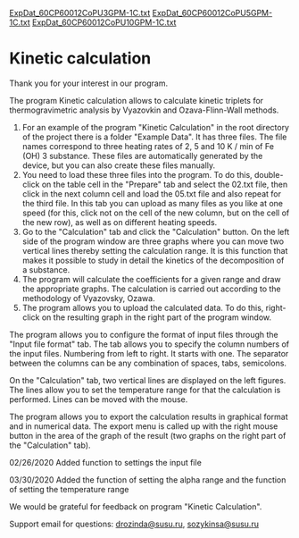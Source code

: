 [ExpDat_60CP60012CoPU3GPM-1C.txt](https://github.com/wendynoemi2021/Kinetic-calculation/files/6920511/ExpDat_60CP60012CoPU3GPM-1C.txt)
[ExpDat_60CP60012CoPU5GPM-1C.txt](https://github.com/wendynoemi2021/Kinetic-calculation/files/6920513/ExpDat_60CP60012CoPU5GPM-1C.txt)
[ExpDat_60CP60012CoPU10GPM-1C.txt](https://github.com/wendynoemi2021/Kinetic-calculation/files/6920514/ExpDat_60CP60012CoPU10GPM-1C.txt)
# Kinetic calculation

Thank you for your interest in our program.

The program Kinetic calculation allows to calculate kinetic triplets for thermogravimetric analysis by Vyazovkin and Ozava-Flinn-Wall methods.

1. For an example of the program "Kinetic Calculation" in the root directory of the project there is a folder "Example Data".
It has three files. The file names correspond to three heating rates of 2, 5 and 10 K / min of Fe (OH) 3 substance.
These files are automatically generated by the device, but you can also create these files manually.
2. You need to load these three files into the program. To do this, double-click on the table cell in the "Prepare"
tab and select the 02.txt file, then click in the next column cell and load the 05.txt file and also repeat for the third file. 
In this tab you can upload as many files as you like at one speed (for this, click not on the cell of the new column, 
but on the cell of the new row), as well as on different heating speeds.
3. Go to the "Calculation" tab and click the "Calculation" button. On the left side of the program window are three graphs 
where you can move two vertical lines thereby setting the calculation range. It is this function that makes it possible 
to study in detail the kinetics of the decomposition of a substance.
4. The program will calculate the coefficients for a given range and draw the appropriate graphs. The calculation is carried 
out according to the methodology of Vyazovsky, Ozawa.
5. The program allows you to upload the calculated data. To do this, right-click on the resulting graph in the right part 
of the program window.

The program allows you to configure the format of input files through the "Input file format" tab. The tab allows you to specify the column 
numbers of the input files. Numbering from left to right. It starts with one. The separator between the columns can 
be any combination of spaces, tabs, semicolons.

On the "Calculation" tab, two vertical lines are displayed on the left figures. The lines allow you to set the temperature range for that 
the calculation is performed. Lines can be moved with the mouse.

The program allows you to export the calculation results in graphical format and in numerical data.
The export menu is called up with the right mouse button in the area of the graph of the result 
(two graphs on the right part of the "Calculation" tab).

02/26/2020 Added function to settings the input file

03/30/2020 Added the function of setting the alpha range and the function of setting the temperature range


We would be grateful for feedback on program "Kinetic Calculation".

Support email for questions: drozinda@susu.ru, sozykinsa@susu.ru 
